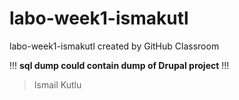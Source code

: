 # labo-week1-ismakutl
labo-week1-ismakutl created by GitHub Classroom

 !!! **sql dump could contain dump of Drupal project** !!!

> Ismail Kutlu

